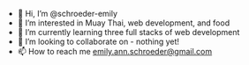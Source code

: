- 👋 Hi, I’m @schroeder-emily
- 👀 I’m interested in Muay Thai, web development, and food
- 🌱 I’m currently learning three full stacks of web development
- 💞️ I’m looking to collaborate on - nothing yet!
- 📫 How to reach me emily.ann.schroeder@gmail.com

<!---
schroeder-emily/schroeder-emily is a ✨ special ✨ repository because its `README.md` (this file) appears on your GitHub profile.
You can click the Preview link to take a look at your changes.
--->
